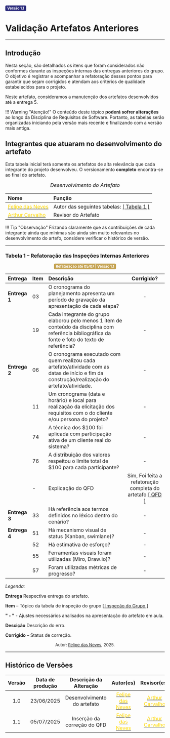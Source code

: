<span style="background-color:#2c2c7c; color:white; font-size:0.8em; font-weight: bold; padding:2px 6px; border-radius:4px;">Versão 1.1</span>

# Validação Artefatos Anteriores

---

## Introdução

Nesta seção, são detalhados os itens que foram considerados não conformes durante as inspeções internas das entregas anteriores do grupo. O objetivo é registrar e acompanhar a refatoração desses pontos para garantir que sejam corrigidos e atendam aos critérios de qualidade estabelecidos para o projeto.

Neste artefato, consideramos a manutenção dos artefatos desenvolvidos até a entrega 5.

!!! Warning "Atenção!"
    O conteúdo deste tópico **poderá sofrer alterações** ao longo da Disciplina de Requisitos de Software. Portanto, as tabelas serão organizadas iniciando pela versão mais recente e finalizando com a versão mais antiga.

## Integrantes que atuaram no desenvolvimento do artefato

Esta tabela inicial terá somente os artefatos de alta relevância que cada integrante do projeto desenvolveu. O versionamento **completo** encontra-se ao final do artefato.

<font size="3"><p style="text-align: center">_Desenvolvimento do Artefato_</p></font>

| Nome | Função |
| :--- | :--- |
| [<span style="color:gold;">Felipe das Neves</span>](https://github.com/FelipeFreire-gf) | Autor das seguintes tabelas: [[ Tabela 1 ]](https://requisitos-de-software.github.io/2025.1-CelularSeguro/documento-validacao/documentacao-artefatosAnteriores/#tabela-1-refatoracao-das-inspecoes-internas-anteriores)|
| [<span style="color:gold;">Arthur Carvalho</span>](https://github.com/arthurlleite) | Revisor do Artefato |

!!! Tip "Observação"
    Frizando claramente que as contribuições de cada integrante ainda que mínimas são ainda sim muito relevantes no desenvolvimento do artefo, considere verificar o histórico de versão. 

---

### Tabela 1 – Refatoração das Inspeções Internas Anteriores

<center>
  <span style="background-color:#c5a352; color:white; font-size:0.8em; font-weight: bold; padding:2px 6px; border-radius:4px;"> Refatoração até 05/07 | Versão 1.1</span>
</center>

| Entrega | Item | Descrição | Corrigido? |
| :--- | :--- | :--- | :---: |
| **Entrega 1** | 03 | O cronograma do planejamento apresenta um período de gravação da apresentação de cada etapa? | - |
| | 19 | Cada integrante do grupo elaborou pelo menos 1 item de conteúdo da disciplina com referência bibliográfica da fonte e foto do texto de referência? | - |
| **Entrega 2** | 06 | O cronograma executado com quem realizou cada artefato/atividade com as datas de início e fim da construção/realização do artefato/atividade. | - |
| | 11 | Um cronograma (data e horário) e local para realização da elicitação dos requisitos com o do cliente e/ou persona do projeto? | - |
| | 74 | A técnica dos $100 foi aplicada com participação ativa de um cliente real do sistema? | - |
| | 76 | A distribuição dos valores respeitou o limite total de $100 para cada participante? | - |
| | -  | Explicação do QFD | Sim, Foi feita a refatoração completa do artetafo [[ QFD ]](https://requisitos-de-software.github.io/2025.1-CelularSeguro/documento-elicitacao/QFD/) |
| **Entrega 3** | 33 | Há referência aos termos definidos no léxico dentro do cenário? | - |
| **Entrega 4** | 51 | Há mecanismo visual de status (Kanban, swimlane)? | - |
| | 52 | Há estimativa de esforço? | - |
| | 55 | Ferramentas visuais foram utilizadas (Miro, Draw.io)? | - |
| | 57 | Foram utilizadas métricas de progresso? | - |

*Legenda:* 

**Entrega** Respectiva entrega do artefato. 

**Item** – Tópico da tabela de inspeção do grupo [[ Inspeção do Grupo ]](requisitos-de-software.github.io/2025.1-CelularSeguro/documento-inspecao/grupo/documento_inspecao_grupo/#1-introducao) 

**" - "** - Ajustes necessários analisados na apresentação do artefato em aula. 

**Descição** Descrição do erro.

**Corrigido** – Status de correção.

<font size="2"><p style="text-align: center">Autor: [Felipe das Neves](https://github.com/FelipeFreire-gf), 2025.</p></font>

---

## Histórico de Versões 

| Versão | Data de produção   | Descrição da Alteração                               | Autor(es)             | Revisor(es)      |Data de Revisão |
| :----: | :----------------: | :--------------------------------------------------: | :-------------------: | :-------------:  |  :-----------: |
|1.0     |23/06/2025|Desenvolvimento do artefato|[<span style="color:gold;">Felipe das Neves</span>](https://github.com/FelipeFreire-gf)| [<span style="color:gold;">Arthur Carvalho</span>](https://github.com/arthurlleite) | 23/06/2025|
|1.1     |05/07/2025|Inserção da correção do QFD|[<span style="color:gold;">Felipe das Neves</span>](https://github.com/FelipeFreire-gf)| [<span style="color:gold;">Arthur Carvalho</span>](https://github.com/arthurlleite) | 05/07/2025|